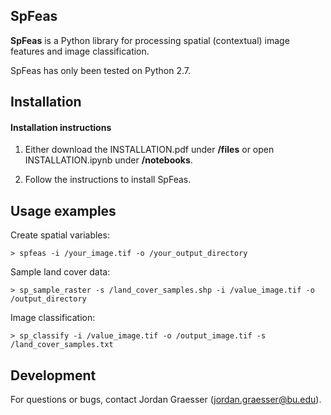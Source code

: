 SpFeas
-----

**SpFeas** is a Python library for processing spatial (contextual) image features and image classification.

SpFeas has only been tested on Python 2.7. 

Installation
------------
#### Installation instructions

1) Either download the INSTALLATION.pdf under **/files** or open INSTALLATION.ipynb under **/notebooks**.

2) Follow the instructions to install SpFeas.

Usage examples
-----

Create spatial variables:

    > spfeas -i /your_image.tif -o /your_output_directory  

Sample land cover data:

    > sp_sample_raster -s /land_cover_samples.shp -i /value_image.tif -o /output_directory

Image classification:

    > sp_classify -i /value_image.tif -o /output_image.tif -s /land_cover_samples.txt


Development
-----------
For questions or bugs, contact Jordan Graesser (jordan.graesser@bu.edu).


